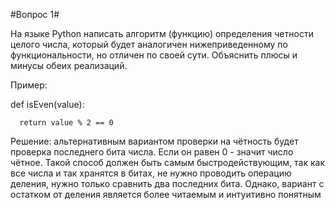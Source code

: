 #Вопрос 1#

На языке Python написать алгоритм (функцию) определения четности целого числа, который будет аналогичен нижеприведенному по функциональности, но отличен по своей сути. Объяснить плюсы и минусы обеих реализаций. 

Пример: 

def isEven(value):

      return value % 2 == 0


Решение: альтернативным вариантом проверки на чётность будет проверка последнего бита числа. Если он равен 0 - значит число чётное. Такой способ должен быть самым быстродействующим, так как все числа и так хранятся в битах, не нужно проводить операцию деления, нужно только сравнить два последних бита. Однако, вариант с остатком от деления является более читаемым и интуитивно понятным
